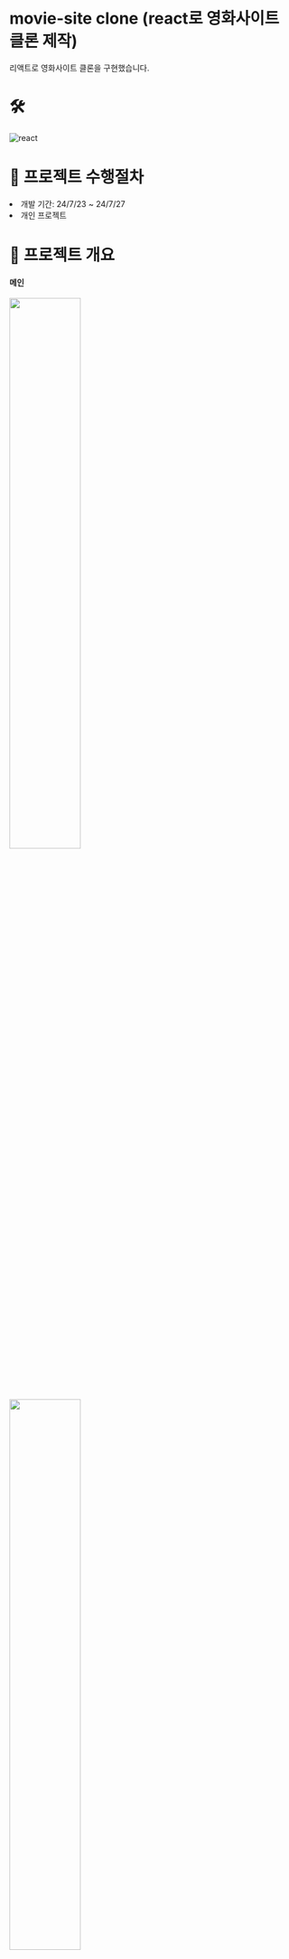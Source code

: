 # movie-site clone (react로 영화사이트 클론 제작)
리액트로 영화사이트 클론을 구현했습니다.


# 🛠
![react](https://img.shields.io/badge/React-02569B?style=for-the-badge&logo=React&logoColor=white)


 
# 📑 프로젝트 수행절차
<li>개발 기간: 24/7/23 ~ 24/7/27</li>
<li>개인 프로젝트</li>

# 📌 프로젝트 개요

<h4> 메인 </h4>
<div>
<img width="50%" src="https://github.com/user-attachments/assets/d31f0e43-1cec-4427-95c1-c5397d790448"/>
</div>

<div>
 <img width="50%" src="https://github.com/user-attachments/assets/525a37b4-628f-497d-881b-741fd9825a77"/>
</div>

<h4> 영화 리스트 및 검색 결과 </h4>
<div>
<img width="50%" src="https://github.com/user-attachments/assets/e03232cf-ee5e-4a2b-84b5-ccf45fcee9d1"/>
</div>

<div>
 <img width="50%" src="https://github.com/user-attachments/assets/e08b3593-717e-4ade-a256-09a362858ca6"/>
</div>


